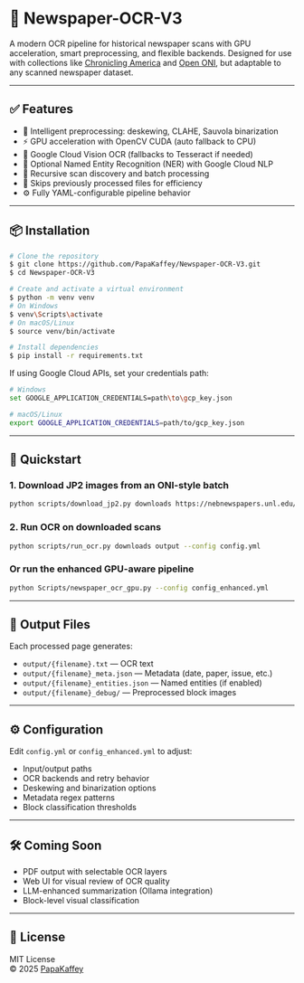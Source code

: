 # 📰 Newspaper-OCR-V3

A modern OCR pipeline for historical newspaper scans with GPU acceleration, smart preprocessing, and flexible backends. Designed for use with collections like [Chronicling America](https://chroniclingamerica.loc.gov/) and [Open ONI](https://open-oni.github.io/), but adaptable to any scanned newspaper dataset.

---

## ✅ Features

- 🧠 Intelligent preprocessing: deskewing, CLAHE, Sauvola binarization
- ⚡ GPU acceleration with OpenCV CUDA (auto fallback to CPU)
- 🧾 Google Cloud Vision OCR (fallbacks to Tesseract if needed)
- 🧠 Optional Named Entity Recognition (NER) with Google Cloud NLP
- 📂 Recursive scan discovery and batch processing
- 🔄 Skips previously processed files for efficiency
- ⚙️ Fully YAML-configurable pipeline behavior

---

## 📦 Installation

```bash
# Clone the repository
$ git clone https://github.com/PapaKaffey/Newspaper-OCR-V3.git
$ cd Newspaper-OCR-V3

# Create and activate a virtual environment
$ python -m venv venv
# On Windows
$ venv\Scripts\activate
# On macOS/Linux
$ source venv/bin/activate

# Install dependencies
$ pip install -r requirements.txt
```

If using Google Cloud APIs, set your credentials path:

```bash
# Windows
set GOOGLE_APPLICATION_CREDENTIALS=path\to\gcp_key.json

# macOS/Linux
export GOOGLE_APPLICATION_CREDENTIALS=path/to/gcp_key.json
```

---

## 🚀 Quickstart

### 1. Download JP2 images from an ONI-style batch

```bash
python scripts/download_jp2.py downloads https://nebnewspapers.unl.edu/data/batches/batch_nbu_plattsmouth01_ver01/
```

### 2. Run OCR on downloaded scans

```bash
python scripts/run_ocr.py downloads output --config config.yml
```

### Or run the enhanced GPU-aware pipeline

```bash
python Scripts/newspaper_ocr_gpu.py --config config_enhanced.yml
```

---

## 📂 Output Files

Each processed page generates:

- `output/{filename}.txt` — OCR text
- `output/{filename}_meta.json` — Metadata (date, paper, issue, etc.)
- `output/{filename}_entities.json` — Named entities (if enabled)
- `output/{filename}_debug/` — Preprocessed block images

---

## ⚙️ Configuration

Edit `config.yml` or `config_enhanced.yml` to adjust:

- Input/output paths
- OCR backends and retry behavior
- Deskewing and binarization options
- Metadata regex patterns
- Block classification thresholds

---

## 🛠 Coming Soon

- PDF output with selectable OCR layers
- Web UI for visual review of OCR quality
- LLM-enhanced summarization (Ollama integration)
- Block-level visual classification

---

## 📄 License

MIT License  
© 2025 [PapaKaffey](https://github.com/PapaKaffey)
